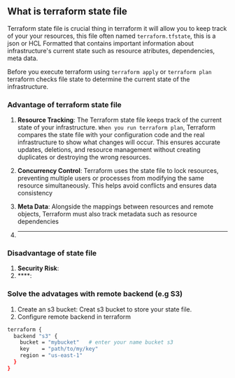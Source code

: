 ## What is terraform state file 
Terraform state file is crucial thing in terraform it will allow you to keep track of your your resources, this file often named ``terraform.tfstate``, this is a json or HCL Formatted that contains important information about infrastructure's current state such as resource atributes, dependencies, meta data.

Before you execute terraform using ``terraform apply`` or ``terraform plan`` terraform checks file state to determine the current state of the infrastructure. 

### Advantage of terraform state file
1. **Resource Tracking**: The Terraform state file keeps track of the current state of your infrastructure. ``When you run terraform plan``, Terraform compares the state file with your configuration code and the real infrastructure to show what changes will occur. This ensures accurate updates, deletions, and resource management without creating duplicates or destroying the wrong resources.

2. **Concurrency Control**: Terraform uses the state file to lock resources, preventing multiple users or processes from modifying the same resource simultaneously. This helps avoid conflicts and ensures data consistency

3. **Meta Data**: Alongside the mappings between resources and remote objects, Terraform must also track metadata such as resource dependencies

4. ****

### Disadvantage of state file
1. **Security Risk**: 
2. ****:

### Solve the advatages with remote backend (e.g S3)
1. Create an s3 bucket: Creat s3 bucket to store your state file.
2. Configure remote backend in terraform
```bash
terraform {
  backend "s3" {
    bucket = "mybucket"   # enter your name bucket s3
    key    = "path/to/my/key"   
    region = "us-east-1"   
  }
}

```